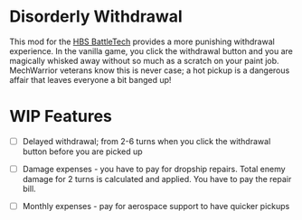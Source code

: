 # Disorderly Withdrawal

This mod for the [HBS BattleTech](http://battletechgame.com/) provides a more punishing withdrawal experience. In the vanilla game, you click the withdrawal button and you are magically whisked away without so much as a scratch on your paint job. MechWarrior veterans know this is never case; a hot pickup is a dangerous affair that leaves everyone a bit banged up!

# WIP Features
- [ ] Delayed withdrawal; from 2-6 turns when you click the withdrawal button before you are picked up
- [ ] Damage expenses -  you have to pay for dropship repairs. Total enemy damage for 2 turns is calculated and applied. You have to pay the repair bill. 
- [ ] Monthly expenses - pay for aerospace support to have quicker pickups

